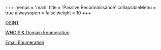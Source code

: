+++
menus = 'main'
title = 'Passive Reconnaissance'
collapsibleMenu = true
alwaysopen = false
weight = 10
+++

[OSINT](/reconnaissance_info_gathering/passive_reconnaissance/osint/)

[WHOIS & Domain Enumeration](/reconnaissance_info_gathering/passive_reconnaissance/whois_and_domain/)

[Email Enumeration](/reconnaissance_info_gathering/passive_reconnaissance/email_enumeration/)

